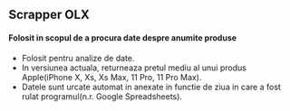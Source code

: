 ## Scrapper OLX  



#### Folosit in scopul de a procura date despre anumite produse
- Folosit pentru analize de date.
- In versiunea actuala, returneaza pretul mediu al unui produs Apple(iPhone X, Xs, Xs Max, 11 Pro, 11 Pro Max).
- Datele sunt urcate automat in anexate in functie de ziua in care a fost rulat programul(n.r. Google Spreadsheets).
